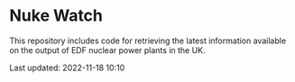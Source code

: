 # Nuke Watch

This repository includes code for retrieving the latest information available on the output of EDF nuclear power plants in the UK.

Last updated: 2022-11-18 10:10